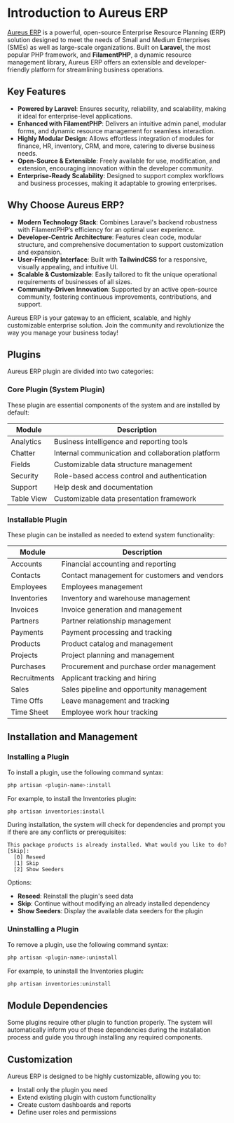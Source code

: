 # Introduction to Aureus ERP

[Aureus ERP](https://aureuserp.com/) is a powerful, open-source Enterprise Resource Planning (ERP) solution designed to meet the needs of Small and Medium Enterprises (SMEs) as well as large-scale organizations. Built on **Laravel**, the most popular PHP framework, and **FilamentPHP**, a dynamic resource management library, Aureus ERP offers an extensible and developer-friendly platform for streamlining business operations.

## Key Features

- **Powered by Laravel**: Ensures security, reliability, and scalability, making it ideal for enterprise-level applications.
- **Enhanced with FilamentPHP**: Delivers an intuitive admin panel, modular forms, and dynamic resource management for seamless interaction.
- **Highly Modular Design**: Allows effortless integration of modules for finance, HR, inventory, CRM, and more, catering to diverse business needs.
- **Open-Source & Extensible**: Freely available for use, modification, and extension, encouraging innovation within the developer community.
- **Enterprise-Ready Scalability**: Designed to support complex workflows and business processes, making it adaptable to growing enterprises.

## Why Choose Aureus ERP?

- **Modern Technology Stack**: Combines Laravel's backend robustness with FilamentPHP’s efficiency for an optimal user experience.
- **Developer-Centric Architecture**: Features clean code, modular structure, and comprehensive documentation to support customization and expansion.
- **User-Friendly Interface**: Built with **TailwindCSS** for a responsive, visually appealing, and intuitive UI.
- **Scalable & Customizable**: Easily tailored to fit the unique operational requirements of businesses of all sizes.
- **Community-Driven Innovation**: Supported by an active open-source community, fostering continuous improvements, contributions, and support.

Aureus ERP is your gateway to an efficient, scalable, and highly customizable enterprise solution. Join the community and revolutionize the way you manage your business today!

## Plugins

Aureus ERP plugin are divided into two categories:

### Core Plugin (System Plugin)

These plugin are essential components of the system and are installed by default:

| Module     | Description                                       |
| ---------- | ------------------------------------------------- |
| Analytics  | Business intelligence and reporting tools         |
| Chatter    | Internal communication and collaboration platform |
| Fields     | Customizable data structure management            |
| Security   | Role-based access control and authentication      |
| Support    | Help desk and documentation                       |
| Table View | Customizable data presentation framework          |

### Installable Plugin

These plugin can be installed as needed to extend system functionality:

| Module       | Description                                  |
| ------------ | -------------------------------------------- |
| Accounts     | Financial accounting and reporting           |
| Contacts     | Contact management for customers and vendors |
| Employees    | Employees management                         |
| Inventories  | Inventory and warehouse management           |
| Invoices     | Invoice generation and management            |
| Partners     | Partner relationship management              |
| Payments     | Payment processing and tracking              |
| Products     | Product catalog and management               |
| Projects     | Project planning and management              |
| Purchases    | Procurement and purchase order management    |
| Recruitments | Applicant tracking and hiring                |
| Sales        | Sales pipeline and opportunity management    |
| Time Offs    | Leave management and tracking                |
| Time Sheet   | Employee work hour tracking                  |

## Installation and Management

### Installing a Plugin

To install a plugin, use the following command syntax:

```bash
php artisan <plugin-name>:install
```

For example, to install the Inventories plugin:

```bash
php artisan inventories:install
```

During installation, the system will check for dependencies and prompt you if there are any conflicts or prerequisites:

```
This package products is already installed. What would you like to do? [Skip]:
  [0] Reseed
  [1] Skip
  [2] Show Seeders
```

Options:

- **Reseed**: Reinstall the plugin's seed data
- **Skip**: Continue without modifying an already installed dependency
- **Show Seeders**: Display the available data seeders for the plugin

### Uninstalling a Plugin

To remove a plugin, use the following command syntax:

```bash
php artisan <plugin-name>:uninstall
```

For example, to uninstall the Inventories plugin:

```bash
php artisan inventories:uninstall
```

## Module Dependencies

Some plugins require other plugin to function properly. The system will automatically inform you of these dependencies during the installation process and guide you through installing any required components.

## Customization

Aureus ERP is designed to be highly customizable, allowing you to:

- Install only the plugin you need
- Extend existing plugin with custom functionality
- Create custom dashboards and reports
- Define user roles and permissions
